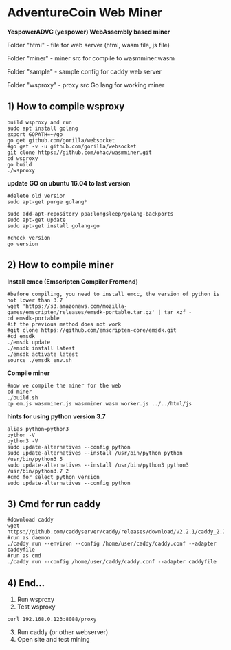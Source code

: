 # AdventureCoin Web Miner
**YespowerADVC (yespower) WebAssembly based miner**

Folder "html" - file for web server (html, wasm file, js file)

Folder "miner" - miner src for compile to wasmminer.wasm

Folder "sample" - sample config for caddy web server

Folder "wsproxy" - proxy src Go lang for working miner

## 1) How to compile wsproxy

```
build wsproxy and run
sudo apt install golang
export GOPATH=~/go
go get github.com/gorilla/websocket
#go get -v -u github.com/gorilla/websocket
git clone https://github.com/ohac/wasmminer.git
cd wsproxy
go build
./wsproxy
```

**update GO on ubuntu 16.04 to last version**

```
#delete old version
sudo apt-get purge golang*

sudo add-apt-repository ppa:longsleep/golang-backports
sudo apt-get update
sudo apt-get install golang-go

#check version
go version
```

## 2) How to compile miner

**Install emcc (Emscripten Compiler Frontend)**
```
#before compiling, you need to install emcc, the version of python is not lower than 3.7
wget 'https://s3.amazonaws.com/mozilla-games/emscripten/releases/emsdk-portable.tar.gz' | tar xzf -
cd emsdk-portable
#if the previous method does not work
#git clone https://github.com/emscripten-core/emsdk.git
#cd emsdk
./emsdk update
./emsdk install latest
./emsdk activate latest
source ./emsdk_env.sh
```

**Compile miner**
```
#now we compile the miner for the web
cd miner
./build.sh
cp em.js wasmminer.js wasmminer.wasm worker.js ../../html/js
```

**hints for using python version 3.7**

```
alias python=python3
python -V
python3 -V
sudo update-alternatives --config python
sudo update-alternatives --install /usr/bin/python python /usr/bin/python3 5
sudo update-alternatives --install /usr/bin/python3 python3 /usr/bin/python3.7 2
#cmd for select python version
sudo update-alternatives --config python
```

## 3) Cmd for run caddy

```
#download caddy
wget https://github.com/caddyserver/caddy/releases/download/v2.2.1/caddy_2.2.1_linux_arm64.tar.gz
#run as daemon
./caddy run --environ --config /home/user/caddy/caddy.conf --adapter caddyfile
#run as cmd
./caddy run --config /home/user/caddy/caddy.conf --adapter caddyfile
```

## 4) End...
1) Run wsproxy
2) Test wsproxy
```
curl 192.168.0.123:8088/proxy
```
3) Run caddy (or other webserver)
4) Open site and test mining
